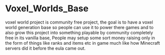 # Voxel_Worlds_Base
voxel world project is community free project, the goal is to have a voxel world generation base so people can use it to power there games and to also grow this project into something playable by community completely free in its vanilla base,  People may setup some sort money raising only in the form of things like ranks and items etc in game much like how Minecraft servers did it before the eula came out.
